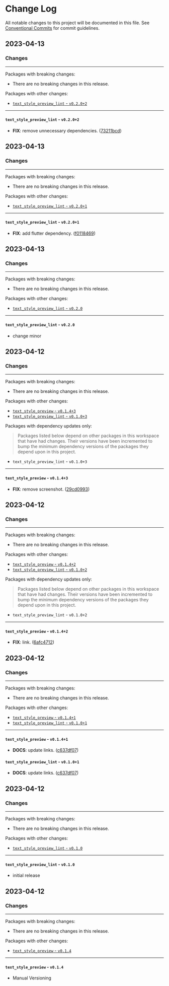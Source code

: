 # Change Log

All notable changes to this project will be documented in this file.
See [Conventional Commits](https://conventionalcommits.org) for commit guidelines.

## 2023-04-13

### Changes

---

Packages with breaking changes:

 - There are no breaking changes in this release.

Packages with other changes:

 - [`text_style_preview_lint` - `v0.2.0+2`](#text_style_preview_lint---v0202)

---

#### `text_style_preview_lint` - `v0.2.0+2`

 - **FIX**: remove unnecessary dependencies. ([73211bcd](https://github.com/K9i-0/text_style_preview/commit/73211bcdcf1a395d24c9f0fe96739a2053417f50))


## 2023-04-13

### Changes

---

Packages with breaking changes:

 - There are no breaking changes in this release.

Packages with other changes:

 - [`text_style_preview_lint` - `v0.2.0+1`](#text_style_preview_lint---v0201)

---

#### `text_style_preview_lint` - `v0.2.0+1`

 - **FIX**: add flutter dependency. ([f0118469](https://github.com/K9i-0/text_style_preview/commit/f01184691e01a0c35a50e3e20ed4dcb9b11dbbfe))


## 2023-04-13

### Changes

---

Packages with breaking changes:

 - There are no breaking changes in this release.

Packages with other changes:

 - [`text_style_preview_lint` - `v0.2.0`](#text_style_preview_lint---v020)

---

#### `text_style_preview_lint` - `v0.2.0`

 - change minor


## 2023-04-12

### Changes

---

Packages with breaking changes:

 - There are no breaking changes in this release.

Packages with other changes:

 - [`text_style_preview` - `v0.1.4+3`](#text_style_preview---v0143)
 - [`text_style_preview_lint` - `v0.1.0+3`](#text_style_preview_lint---v0103)

Packages with dependency updates only:

> Packages listed below depend on other packages in this workspace that have had changes. Their versions have been incremented to bump the minimum dependency versions of the packages they depend upon in this project.

 - `text_style_preview_lint` - `v0.1.0+3`

---

#### `text_style_preview` - `v0.1.4+3`

 - **FIX**: remove screenshot. ([29cd0993](https://github.com/K9i-0/text_style_preview/commit/29cd0993437f0a518982eaf5ab6f9bef20805830))


## 2023-04-12

### Changes

---

Packages with breaking changes:

 - There are no breaking changes in this release.

Packages with other changes:

 - [`text_style_preview` - `v0.1.4+2`](#text_style_preview---v0142)
 - [`text_style_preview_lint` - `v0.1.0+2`](#text_style_preview_lint---v0102)

Packages with dependency updates only:

> Packages listed below depend on other packages in this workspace that have had changes. Their versions have been incremented to bump the minimum dependency versions of the packages they depend upon in this project.

 - `text_style_preview_lint` - `v0.1.0+2`

---

#### `text_style_preview` - `v0.1.4+2`

 - **FIX**: link. ([6afc4712](https://github.com/K9i-0/text_style_preview/commit/6afc4712aa1ed3cfc6f8985bf00b854d65bd18f3))


## 2023-04-12

### Changes

---

Packages with breaking changes:

 - There are no breaking changes in this release.

Packages with other changes:

 - [`text_style_preview` - `v0.1.4+1`](#text_style_preview---v0141)
 - [`text_style_preview_lint` - `v0.1.0+1`](#text_style_preview_lint---v0101)

---

#### `text_style_preview` - `v0.1.4+1`

 - **DOCS**: update links. ([c637df07](https://github.com/K9i-0/text_style_preview/commit/c637df07eba13017a3816527c586d915f24dc122))

#### `text_style_preview_lint` - `v0.1.0+1`

 - **DOCS**: update links. ([c637df07](https://github.com/K9i-0/text_style_preview/commit/c637df07eba13017a3816527c586d915f24dc122))


## 2023-04-12

### Changes

---

Packages with breaking changes:

 - There are no breaking changes in this release.

Packages with other changes:

 - [`text_style_preview_lint` - `v0.1.0`](#text_style_preview_lint---v010)

---

#### `text_style_preview_lint` - `v0.1.0`

 - initial release


## 2023-04-12

### Changes

---

Packages with breaking changes:

 - There are no breaking changes in this release.

Packages with other changes:

 - [`text_style_preview` - `v0.1.4`](#text_style_preview---v014)

---

#### `text_style_preview` - `v0.1.4`

 - Manual Versioning

